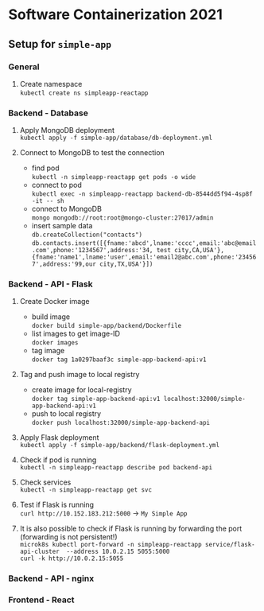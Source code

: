 # Software Containerization 2021

## Setup for `simple-app`

### General
1. Create namespace  
`kubectl create ns simpleapp-reactapp`

### Backend - Database
1. Apply MongoDB deployment  
`kubectl apply -f simple-app/database/db-deployment.yml`

1. Connect to MongoDB to test the connection

    * find pod  
    `kubectl -n simpleapp-reactapp get pods -o wide`
    * connect to pod  
    `kubectl exec -n simpleapp-reactapp backend-db-8544dd5f94-4sp8f -it -- sh`
    * connect to MongoDB  
    `mongo mongodb://root:root@mongo-cluster:27017/admin`
    * insert sample data  
    `db.createCollection("contacts")`  
    `db.contacts.insert([{fname:'abcd',lname:'cccc',email:'abc@email.com',phone:'1234567',address:'34, test city,CA,USA'},{fname:'name1',lname:'user',email:'email2@abc.com',phone:'234567',address:'99,our city,TX,USA'}])`

### Backend - API - Flask
1. Create Docker image   

    * build image  
    `docker build simple-app/backend/Dockerfile`
    * list images to get image-ID  
    `docker images`
    * tag image  
    `docker tag 1a0297baaf3c simple-app-backend-api:v1`

1. Tag and push image to local registry

    * create image for local-registry  
    `docker tag simple-app-backend-api:v1 localhost:32000/simple-app-backend-api:v1`
    * push to local registry  
    `docker push localhost:32000/simple-app-backend-api`

1. Apply Flask deployment  
`kubectl apply -f simple-app/backend/flask-deployment.yml`

1. Check if pod is running  
`kubectl -n simpleapp-reactapp describe pod backend-api`

1. Check services  
`kubectl -n simpleapp-reactapp get svc`

1. Test if Flask is running  
`curl http://10.152.183.212:5000` -> `My Simple App`

1. It is also possible to check if Flask is running by forwarding the port (forwarding is not persistent!)  
`microk8s kubectl port-forward -n simpleapp-reactapp service/flask-api-cluster  --address 10.0.2.15 5055:5000`  
`curl -k http://10.0.2.15:5055`

### Backend - API - nginx

### Frontend - React